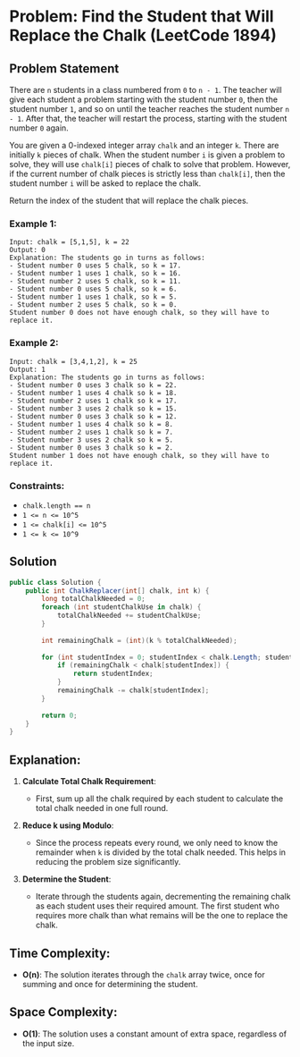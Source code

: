 
# Problem: Find the Student that Will Replace the Chalk (LeetCode 1894)

## Problem Statement
There are `n` students in a class numbered from `0` to `n - 1`. The teacher will give each student a problem starting with the student number `0`, then the student number `1`, and so on until the teacher reaches the student number `n - 1`. After that, the teacher will restart the process, starting with the student number `0` again.

You are given a 0-indexed integer array `chalk` and an integer `k`. There are initially `k` pieces of chalk. When the student number `i` is given a problem to solve, they will use `chalk[i]` pieces of chalk to solve that problem. However, if the current number of chalk pieces is strictly less than `chalk[i]`, then the student number `i` will be asked to replace the chalk.

Return the index of the student that will replace the chalk pieces.

### Example 1:
```
Input: chalk = [5,1,5], k = 22
Output: 0
Explanation: The students go in turns as follows:
- Student number 0 uses 5 chalk, so k = 17.
- Student number 1 uses 1 chalk, so k = 16.
- Student number 2 uses 5 chalk, so k = 11.
- Student number 0 uses 5 chalk, so k = 6.
- Student number 1 uses 1 chalk, so k = 5.
- Student number 2 uses 5 chalk, so k = 0.
Student number 0 does not have enough chalk, so they will have to replace it.
```

### Example 2:
```
Input: chalk = [3,4,1,2], k = 25
Output: 1
Explanation: The students go in turns as follows:
- Student number 0 uses 3 chalk so k = 22.
- Student number 1 uses 4 chalk so k = 18.
- Student number 2 uses 1 chalk so k = 17.
- Student number 3 uses 2 chalk so k = 15.
- Student number 0 uses 3 chalk so k = 12.
- Student number 1 uses 4 chalk so k = 8.
- Student number 2 uses 1 chalk so k = 7.
- Student number 3 uses 2 chalk so k = 5.
- Student number 0 uses 3 chalk so k = 2.
Student number 1 does not have enough chalk, so they will have to replace it.
```

### Constraints:
- `chalk.length == n`
- `1 <= n <= 10^5`
- `1 <= chalk[i] <= 10^5`
- `1 <= k <= 10^9`

## Solution

```csharp
public class Solution {
    public int ChalkReplacer(int[] chalk, int k) {
        long totalChalkNeeded = 0;
        foreach (int studentChalkUse in chalk) {
            totalChalkNeeded += studentChalkUse;
        }
        
        int remainingChalk = (int)(k % totalChalkNeeded);
        
        for (int studentIndex = 0; studentIndex < chalk.Length; studentIndex++) {
            if (remainingChalk < chalk[studentIndex]) {
                return studentIndex;
            }
            remainingChalk -= chalk[studentIndex];
        }
        
        return 0;
    }
}
```

## Explanation:
1. **Calculate Total Chalk Requirement**:
   - First, sum up all the chalk required by each student to calculate the total chalk needed in one full round. 

2. **Reduce k using Modulo**:
   - Since the process repeats every round, we only need to know the remainder when `k` is divided by the total chalk needed. This helps in reducing the problem size significantly.

3. **Determine the Student**:
   - Iterate through the students again, decrementing the remaining chalk as each student uses their required amount. The first student who requires more chalk than what remains will be the one to replace the chalk.

## Time Complexity:
- **O(n)**: The solution iterates through the `chalk` array twice, once for summing and once for determining the student.

## Space Complexity:
- **O(1)**: The solution uses a constant amount of extra space, regardless of the input size.
